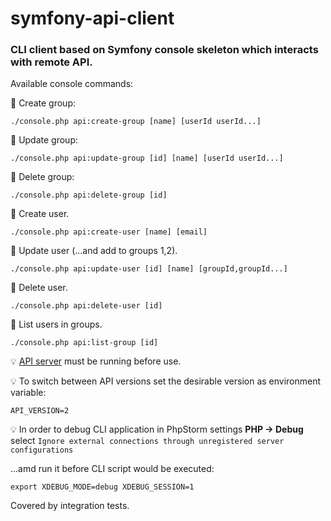 # symfony-api-client

### CLI client based on Symfony console skeleton which interacts with remote API.

Available console commands:

📌 Create group:
```
./console.php api:create-group [name] [userId userId...]
```

📌 Update group:
```
./console.php api:update-group [id] [name] [userId userId...]
```

📌 Delete group:
```
./console.php api:delete-group [id]
```

📌 Create user.
```
./console.php api:create-user [name] [email]
```

📌 Update user (...and add to groups 1,2).
```
./console.php api:update-user [id] [name] [groupId,groupId...]
```

📌 Delete user.
```
./console.php api:delete-user [id]
```

📌 List users in groups.
```
./console.php api:list-group [id]
```

💡 <a href="https://github.com/oleksiivelychko/symfony-api">API server</a> must be running before use.

💡 To switch between API versions set the desirable version as environment variable:
```
API_VERSION=2
```

💡 In order to debug CLI application in PhpStorm settings **PHP -> Debug**
select `Ignore external connections through unregistered server configurations`

...amd run it before CLI script would be executed:
```
export XDEBUG_MODE=debug XDEBUG_SESSION=1
```

Covered by integration tests.